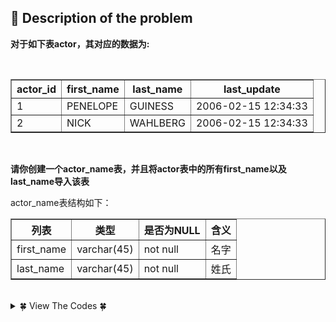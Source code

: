 ## &#128044; Description of the problem

**对于如下表actor，其对应的数据为:**

<br>

<table border="1" cellpadding="2" cellspacing="0">  <tbody>   <tr>    <th>     actor_id    </th>    <th>     first_name    </th>    <th>     last_name    </th>    <th>     last_update    </th>   </tr>  </tbody>  <tbody>   <tr>    <td>     1    </td>    <td>     PENELOPE    </td>    <td>     GUINESS    </td>    <td>     2006-02-15 12:34:33    </td>   </tr>   <tr>    <td>     2    </td>    <td>     NICK    </td>    <td>     WAHLBERG    </td>    <td>     2006-02-15 12:34:33    </td>   </tr>  </tbody> </table>

<br>

**请你创建一个actor_name表，并且将actor表中的所有first_name以及last_name导入该表**

actor_name表结构如下：
<table border="1" cellpadding="2" cellspacing="0">  <tbody>   <tr>    <th>     列表    </th>    <th>     类型    </th>    <th>     是否为NULL    </th>    <th>     含义    </th>   </tr>  </tbody>  <tbody>   <tr>    <td>     first_name    </td>    <td>     varchar(45)    </td>    <td>     not null    </td>    <td>     名字    </td>   </tr>   <tr>    <td>     last_name    </td>    <td>     varchar(45)    </td>    <td>     not null    </td>    <td>     姓氏    </td>   </tr>  </tbody> </table>

<br>

<details>
<summary>&#127808; View The Codes &#127808;</summary>
  
```sql
CREATE TABLE actor_name    -- 创建表
(first_name varchar(45) NOT NULL,
 last_name varchar(45) NOT NULL);
 
INSERT INTO actor_name  -- 插入数据
SELECT first_name,last_name
FROM actor;
```
</details>